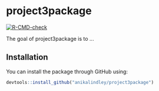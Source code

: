 
# project3package

<!-- badges: start -->
[![R-CMD-check](https://github.com/anikalindley/project3package/workflows/R-CMD-check/badge.svg)](https://github.com/anikalindley/project3package/actions)
<!-- badges: end -->

The goal of project3package is to ...

## Installation

You can install the package through GitHub using:

``` r
devtools::install_github("anikalindley/project3package")
```



